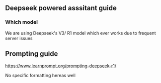 ## Deepseek powered asssitant guide

### Which model

We are using Deepseek's V3/ R1 model which ever works due to frequent server issues

## Prompting guide

https://www.learnprompt.org/prompting-deepseek-r1/

No specific formatting hereas well